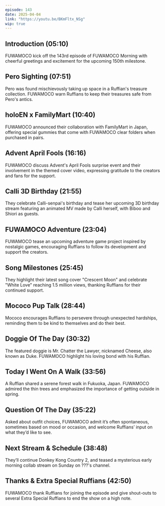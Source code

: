 ```yaml
---
episode: 143
date: 2025-04-04
link: "https://youtu.be/BKmFltx_NSg"
wip: true
---
```


## Introduction (05:10)

FUWAMOCO kick off the 143rd episode of FUWAMOCO Morning with cheerful greetings and excitement for the upcoming 150th milestone.

## Pero Sighting (07:51)

Pero was found mischievously taking up space in a Ruffian's treasure collection. FUWAMOCO warn Ruffians to keep their treasures safe from Pero's antics.

## holoEN x FamilyMart (10:40)

FUWAMOCO announced their collaboration with FamilyMart in Japan, offering special gummies that come with FUWAMOCO clear folders when purchased in pairs.

## Advent April Fools (16:16)

FUWAMOCO discuss Advent's April Fools surprise event and their involvement in the themed cover video, expressing gratitude to the creators and fans for the support.

## Calli 3D Birthday (21:55)

They celebrate Calli-senpai's birthday and tease her upcoming 3D birthday stream featuring an animated MV made by Calli herself, with Biboo and Shiori as guests.

## FUWAMOCO Adventure (23:04)

FUWAMOCO tease an upcoming adventure game project inspired by nostalgic games, encouraging Ruffians to follow its development and support the creators.

## Song Milestones (25:45)

They highlight their latest song cover "Crescent Moon" and celebrate "White Love" reaching 1.5 million views, thanking Ruffians for their continued support.

## Mococo Pup Talk (28:44)

Mococo encourages Ruffians to persevere through unexpected hardships, reminding them to be kind to themselves and do their best.

## Doggie Of The Day (30:32)

The featured doggie is Mr. Chatter the Lawyer, nicknamed Cheese, also known as Duke. FUWAMOCO highlight his loving bond with his Ruffian.

## Today I Went On A Walk (33:56)

A Ruffian shared a serene forest walk in Fukuoka, Japan. FUWAMOCO admired the thin trees and emphasized the importance of getting outside in spring.

## Question Of The Day (35:22)

Asked about outfit choices, FUWAMOCO admit it’s often spontaneous, sometimes based on mood or occasion, and welcome Ruffians’ input on what they’d like to see.

## Next Stream & Schedule (38:48)

They’ll continue Donkey Kong Country 2, and teased a mysterious early morning collab stream on Sunday on ???'s channel.

## Thanks & Extra Special Ruffians (42:50)

FUWAMOCO thank Ruffians for joining the episode and give shout-outs to several Extra Special Ruffians to end the show on a high note.
